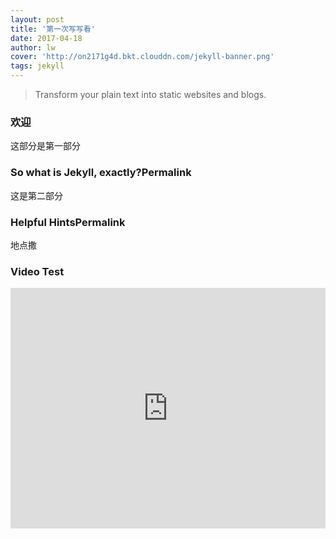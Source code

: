 ```yaml
---
layout: post
title: '第一次写写看'
date: 2017-04-18
author: lw
cover: 'http://on2171g4d.bkt.clouddn.com/jekyll-banner.png'
tags: jekyll
---
```


> Transform your plain text into static websites and blogs.

### 欢迎

这部分是第一部分

### So what is Jekyll, exactly?Permalink

这是第二部分
### Helpful HintsPermalink
地点撒

### Video Test

<iframe type="text/html" width="100%" height="385" src="http://www.youtube.com/embed/gfmjMWjn-Xg" frameborder="0"></iframe>
